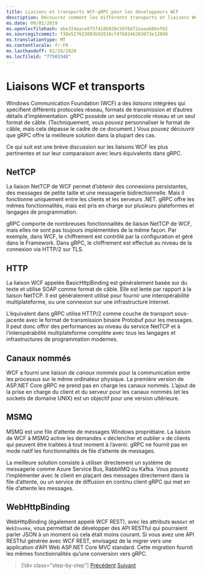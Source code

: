 ```yaml
---
title: Liaisons et transports WCF-gRPC pour les développeurs WCF
description: Découvrez comment les différents transports et liaisons WCF sont comparés à gRPC.
ms.date: 09/02/2019
ms.openlocfilehash: ebe324eace8f5f418b920c59f6d72eaaa686ef02
ms.sourcegitcommit: f38e527623883b92010cf4760246203073e12898
ms.translationtype: MT
ms.contentlocale: fr-FR
ms.lasthandoff: 02/20/2020
ms.locfileid: "77503348"
---
```

# <a name="wcf-bindings-and-transports"></a>Liaisons WCF et transports

Windows Communication Foundation (WCF) a des *liaisons* intégrées qui spécifient différents protocoles réseau, formats de transmission et d’autres détails d’implémentation. gRPC possède un seul protocole réseau et un seul format de câble. (Techniquement, vous *pouvez* personnaliser le format de câble, mais cela dépasse le cadre de ce document.) Vous pouvez découvrir que gRPC offre la meilleure solution dans la plupart des cas. 

Ce qui suit est une brève discussion sur les liaisons WCF les plus pertinentes et sur leur comparaison avec leurs équivalents dans gRPC.

## <a name="nettcp"></a>NetTCP

La liaison NetTCP de WCF permet d’obtenir des connexions persistantes, des messages de petite taille et une messagerie bidirectionnelle. Mais il fonctionne uniquement entre les clients et les serveurs .NET. gRPC offre les mêmes fonctionnalités, mais est pris en charge sur plusieurs plateformes et langages de programmation. 

gRPC comporte de nombreuses fonctionnalités de liaison NetTCP de WCF, mais elles ne sont pas toujours implémentées de la même façon. Par exemple, dans WCF, le chiffrement est contrôlé par la configuration et géré dans le Framework. Dans gRPC, le chiffrement est effectué au niveau de la connexion via HTTP/2 sur TLS.

## <a name="http"></a>HTTP

La liaison WCF appelée BasicHttpBinding est généralement basée sur du texte et utilise SOAP comme format de câble. Elle est lente par rapport à la liaison NetTCP. Il est généralement utilisé pour fournir une interopérabilité multiplateforme, ou une connexion sur une infrastructure Internet. 

L’équivalent dans gRPC utilise HTTP/2 comme couche de transport sous-jacente avec le format de transmission binaire Protobuf pour les messages. Il peut donc offrir des performances au niveau du service NetTCP et à l’interopérabilité multiplateforme complète avec tous les langages et infrastructures de programmation modernes.

## <a name="named-pipes"></a>Canaux nommés

WCF a fourni une liaison de *canaux nommés* pour la communication entre les processus sur le même ordinateur physique. La première version de ASP.NET Core gRPC ne prend pas en charge les canaux nommés. L’ajout de la prise en charge du client et du serveur pour les canaux nommés (et les sockets de domaine UNIX) est un objectif pour une version ultérieure.

## <a name="msmq"></a>MSMQ

MSMQ est une file d’attente de messages Windows propriétaire. La liaison de WCF à MSMQ active les demandes « déclencher et oublier » de clients qui peuvent être traitées à tout moment à l’avenir. gRPC ne fournit pas en mode natif les fonctionnalités de file d’attente de messages. 

La meilleure solution consiste à utiliser directement un système de messagerie comme Azure Service Bus, RabbitMQ ou Kafka. Vous pouvez l’implémenter avec le client en plaçant des messages directement dans la file d’attente, ou un service de diffusion en continu client gRPC qui met en file d’attente les messages.

## <a name="webhttpbinding"></a>WebHttpBinding

WebHttpBinding (également appelé WCF REST), avec les attributs `WebGet` et `WebInvoke`, vous permettait de développer des API RESTful qui pourraient parler JSON à un moment où cela était moins courant. Si vous avez une API RESTful générée avec WCF REST, envisagez de la migrer vers une application d’API Web ASP.NET Core MVC standard. Cette migration fournit les mêmes fonctionnalités qu’une conversion vers gRPC.

>[!div class="step-by-step"]
>[Précédent](wcf-endpoints-grpc-methods.md)
>[Suivant](rpc-types.md)
